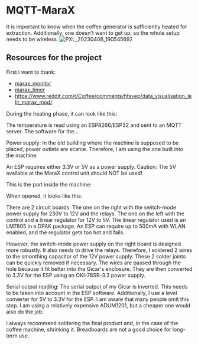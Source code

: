 # MQTT-MaraX

It is important to know when the coffee generator is sufficiently heated for extraction. Additionally, one doesn't want to get up, so the whole setup needs to be wireless.
![PXL_20230408_190545692](https://github.com/zierroff/MQTT-MaraX/assets/62383514/facb346e-c6da-4266-a8fd-34ff4da62c74)



## Resources for the project
First i want to thank: 
* [marax_monitor](https://github.com/bancbanus/marax_monitor) 
* [marax_timer](https://github.com/alexrus/marax_timer)
* https://www.reddit.com/r/Coffee/comments/hfsvep/data_visualisation_lelit_marax_mod/

During the heating phase, it can look like this:

The temperature is read using an ESP8266/ESP32 and sent to an MQTT server. The software for the...

Power supply:
In the old building where the machine is supposed to be placed, power outlets are scarce. Therefore, I am using the one built into the machine.

An ESP requires either 3.3V or 5V as a power supply. Caution: The 5V available at the MaraX control unit should NOT be used!

This is the part inside the machine:

When opened, it looks like this:

There are 2 circuit boards: The one on the right with the switch-mode power supply for 230V to 12V and the relays. The one on the left with the control and a linear regulator for 12V to 5V. The linear regulator used is an LM7805 in a DPAK package. An ESP can require up to 500mA with WLAN enabled, and the regulator gets too hot and fails.

However, the switch-mode power supply on the right board is designed more robustly. It also needs to drive the relays. Therefore, I soldered 2 wires to the smoothing capacitor of the 12V power supply. These 2 solder joints can be quickly removed if necessary. The wires are passed through the hole because it fit better into the Gicar's enclosure. They are then converted to 3.3V for the ESP using an OKI-78SR-3.3 power supply.

Serial output reading:
The serial output of my Gicar is inverted. This needs to be taken into account in the ESP software. Additionally, I use a level converter for 5V to 3.3V for the ESP. I am aware that many people omit this step. I am using a relatively expensive ADUM1201, but a cheaper one would also do the job.

I always recommend soldering the final product and, in the case of the coffee machine, shrinking it. Breadboards are not a good choice for long-term use.
